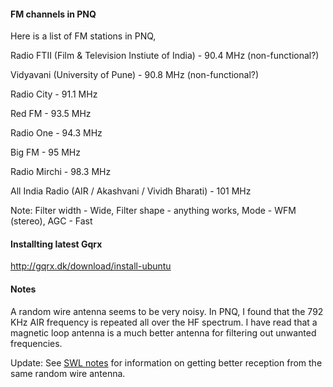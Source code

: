 #### FM channels in PNQ

Here is a list of FM stations in PNQ,

Radio FTII (Film & Television Instiute of India) - 90.4 MHz (non-functional?)

Vidyavani (University of Pune) - 90.8 MHz (non-functional?)

Radio City - 91.1 MHz

Red FM - 93.5 MHz

Radio One - 94.3 MHz

Big FM - 95 MHz

Radio Mirchi - 98.3 MHz

All India Radio (AIR / Akashvani / Vividh Bharati) - 101 MHz

Note: Filter width - Wide, Filter shape - anything works, Mode - WFM (stereo), AGC - Fast


#### Installting latest Gqrx

http://gqrx.dk/download/install-ubuntu


#### Notes

A random wire antenna seems to be very noisy. In PNQ, I found that the 792 KHz
AIR frequency is repeated all over the HF spectrum. I have read that a magnetic
loop antenna is a much better antenna for filtering out unwanted frequencies.

Update: See [SWL notes](SWL.md) for information on getting better reception
from the same random wire antenna.
